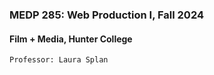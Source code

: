 ### MEDP 285: Web Production I, Fall 2024
#### Film + Media, Hunter College

	Professor: Laura Splan
